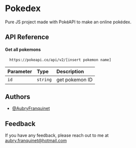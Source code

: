 
# Pokedex

Pure JS project made with PokéAPI to make an online pokédex.


## API Reference

#### Get all pokemons

```http
  https://pokeapi.co/api/v2/[insert pokemon name]

```

| Parameter | Type     | Description                |
| :-------- | :------- | :------------------------- |
| `id` | `string` | get pokemon ID |




## Authors

- [@AubryFranquinet](https://www.github.com/AubryFranquinet)


## Feedback

If you have any feedback, please reach out to me at aubry.franquinet@hotmail.com

